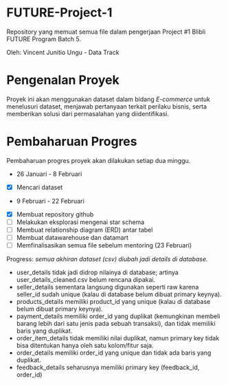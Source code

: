 # FUTURE-Project-1

Repository yang memuat semua file dalam pengerjaan Project #1 Blibli FUTURE Program Batch 5.

Oleh: Vincent Junitio Ungu - Data Track


# Pengenalan Proyek
Proyek ini akan menggunakan dataset dalam bidang *E-commerce* untuk menelusuri dataset, menjawab pertanyaan terkait perilaku bisnis, serta memberikan solusi dari permasalahan yang diidentifikasi. 

# Pembaharuan Progres
Pembaharuan progres proyek akan dilakukan setiap dua minggu.

* 26 Januari - 8 Februari

- [X] Mencari dataset

* 9 Februari - 22 Februari

- [X] Membuat repository github
- [ ] Melakukan eksplorasi mengenai star schema
- [ ] Membuat relationship diagram (ERD) antar tabel
- [ ] Membuat datawarehouse dan datamart
- [ ] Memfinalisasikan semua file sebelum mentoring (23 Februari)

Progress:
*semua akhiran dataset (csv) diubah jadi details di database.*
- user_details tidak jadi didrop nilainya di database; artinya user_details_cleaned.csv belum rencana dipakai.
- seller_details sementara langsung digunakan seperti raw karena seller_id sudah unique (kalau di database belum dibuat primary keynya).
- products_details memiliki product_id yang unique (kalau di database belum dibuat primary keynya).
- payment_details memiliki order_id yang duplikat (kemungkinan membeli barang lebih dari satu jenis pada sebuah transaksi), dan tidak memiliki baris yang duplikat.
- order_item_details tidak memiliki nilai duplikat, namun primary key tidak bisa ditentukan hanya oleh satu kolom/fitur saja.
- order_details memiliki order_id yang unique dan tidak ada baris yang duplikat.
- feedback_details seharusnya memiliki primary key (feedback_id, order_id)
